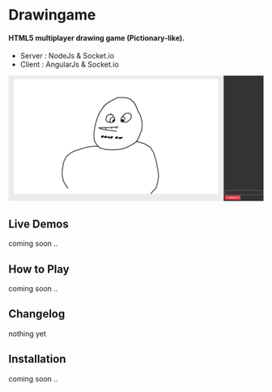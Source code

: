 Drawingame
=============
#### HTML5 multiplayer drawing game (Pictionary-like). 

- Server : NodeJs & Socket.io
- Client : AngularJs & Socket.io

![Image](screenshot.png)

## Live Demos
coming soon ..

## How to Play
coming soon ..

## Changelog
nothing yet

## Installation
coming soon .. 